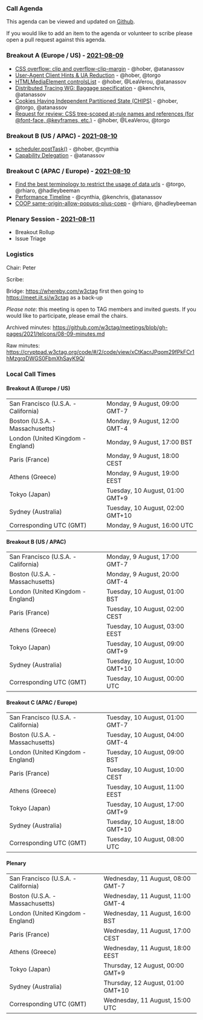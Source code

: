 ### Call Agenda

This agenda can be viewed and updated on [Github](https://github.com/w3ctag/meetings/blob/gh-pages/2021/telcons/08-09-agenda.md).

If you would like to add an item to the agenda or volunteer to scribe please open a pull request against this agenda.

### Breakout A (Europe / US) - [2021-08-09](https://www.timeanddate.com/worldclock/converter.html?iso=20210809T160000&p1=224&p2=43&p3=136&p4=195&p5=26&p6=248&p7=240)

* [CSS overflow: clip and overflow-clip-margin](https://github.com/w3ctag/design-reviews/issues/579) - @hober, @atanassov
* [User-Agent Client Hints & UA Reduction](https://github.com/w3ctag/design-reviews/issues/640) - @hober, @torgo
* [HTMLMediaElement controlsList](https://github.com/w3ctag/design-reviews/issues/643) - @hober, @LeaVerou, @atanassov
* [Distributed Tracing WG: Baggage specification](https://github.com/w3ctag/design-reviews/issues/650) - @kenchris, @atanassov
* [Cookies Having Independent Partitioned State (CHIPS)](https://github.com/w3ctag/design-reviews/issues/654) - @hober, @torgo, @atanassov
* [Request for review: CSS tree-scoped at-rule names and references (for @font-face, @keyframes, etc.)](https://github.com/w3ctag/design-reviews/issues/659) - @hober, @LeaVerou, @torgo

### Breakout B (US / APAC) - [2021-08-10](https://www.timeanddate.com/worldclock/converter.html?iso=20210810T000000&p1=224&p2=43&p3=136&p4=195&p5=26&p6=248&p7=240)

* [scheduler.postTask()](https://github.com/w3ctag/design-reviews/issues/647) - @hober, @cynthia
* [Capability Delegation](https://github.com/w3ctag/design-reviews/issues/655) - @atanassov

### Breakout C (APAC / Europe) - [2021-08-10](https://www.timeanddate.com/worldclock/converter.html?iso=20210810T080000&p1=224&p2=43&p3=136&p4=195&p5=26&p6=248&p7=240)

* [Find the best terminology to restrict the usage of data urls](https://github.com/w3ctag/design-reviews/issues/635) - @torgo, @rhiaro, @hadleybeeman
* [Performance Timeline](https://github.com/w3ctag/design-reviews/issues/644) - @cynthia, @kenchris, @atanassov
* [COOP same-origin-allow-popups-plus-coep](https://github.com/w3ctag/design-reviews/issues/649) - @rhiaro, @hadleybeeman

### Plenary Session - [2021-08-11](https://www.timeanddate.com/worldclock/converter.html?iso=20210811T150000&p1=224&p2=43&p3=136&p4=195&p5=26&p6=248&p7=240)

* Breakout Rollup
* Issue Triage

### Logistics

Chair: Peter

Scribe:

Bridge: https://whereby.com/w3ctag first then going to https://meet.jit.si/w3ctag as a back-up

*Please note*: this meeting is open to TAG members and invited guests. If you would like to participate, please email the chairs.

Archived minutes: https://github.com/w3ctag/meetings/blob/gh-pages/2021/telcons/08-09-minutes.md

Raw minutes: https://cryptpad.w3ctag.org/code/#/2/code/view/xCtKacrJPqom29fPkFCr1hMzgrqDWGS0FbmXhSayK9Q/


### Local Call Times

#### Breakout A (Europe / US)

<table>
<tr><td> San Francisco (U.S.A. - California) <td> Monday, 9 August, 09:00 GMT-7</td></tr>
<tr><td> Boston (U.S.A. - Massachusetts) <td> Monday, 9 August, 12:00 GMT-4</td></tr>
<tr><td> London (United Kingdom - England) <td> Monday, 9 August, 17:00 BST</td></tr>
<tr><td> Paris (France) <td> Monday, 9 August, 18:00 CEST</td></tr>
<tr><td> Athens (Greece) <td> Monday, 9 August, 19:00 EEST</td></tr>
<tr><td> Tokyo (Japan) <td> Tuesday, 10 August, 01:00 GMT+9</td></tr>
<tr><td> Sydney (Australia) <td> Tuesday, 10 August, 02:00 GMT+10</td></tr>
<tr><td> Corresponding UTC (GMT) <td> Monday, 9 August, 16:00 UTC</td></tr>
</table>

#### Breakout B (US / APAC)

<table>
<tr><td> San Francisco (U.S.A. - California) <td> Monday, 9 August, 17:00 GMT-7</td></tr>
<tr><td> Boston (U.S.A. - Massachusetts) <td> Monday, 9 August, 20:00 GMT-4</td></tr>
<tr><td> London (United Kingdom - England) <td> Tuesday, 10 August, 01:00 BST</td></tr>
<tr><td> Paris (France) <td> Tuesday, 10 August, 02:00 CEST</td></tr>
<tr><td> Athens (Greece) <td> Tuesday, 10 August, 03:00 EEST</td></tr>
<tr><td> Tokyo (Japan) <td> Tuesday, 10 August, 09:00 GMT+9</td></tr>
<tr><td> Sydney (Australia) <td> Tuesday, 10 August, 10:00 GMT+10</td></tr>
<tr><td> Corresponding UTC (GMT) <td> Tuesday, 10 August, 00:00 UTC</td></tr>
</table>

#### Breakout C (APAC / Europe)

<table>
<tr><td> San Francisco (U.S.A. - California) <td> Tuesday, 10 August, 01:00 GMT-7</td></tr>
<tr><td> Boston (U.S.A. - Massachusetts) <td> Tuesday, 10 August, 04:00 GMT-4</td></tr>
<tr><td> London (United Kingdom - England) <td> Tuesday, 10 August, 09:00 BST</td></tr>
<tr><td> Paris (France) <td> Tuesday, 10 August, 10:00 CEST</td></tr>
<tr><td> Athens (Greece) <td> Tuesday, 10 August, 11:00 EEST</td></tr>
<tr><td> Tokyo (Japan) <td> Tuesday, 10 August, 17:00 GMT+9</td></tr>
<tr><td> Sydney (Australia) <td> Tuesday, 10 August, 18:00 GMT+10</td></tr>
<tr><td> Corresponding UTC (GMT) <td> Tuesday, 10 August, 08:00 UTC</td></tr>
</table>

#### Plenary

<table>
<tr><td> San Francisco (U.S.A. - California) <td> Wednesday, 11 August, 08:00 GMT-7</td></tr>
<tr><td> Boston (U.S.A. - Massachusetts) <td> Wednesday, 11 August, 11:00 GMT-4</td></tr>
<tr><td> London (United Kingdom - England) <td> Wednesday, 11 August, 16:00 BST</td></tr>
<tr><td> Paris (France) <td> Wednesday, 11 August, 17:00 CEST</td></tr>
<tr><td> Athens (Greece) <td> Wednesday, 11 August, 18:00 EEST</td></tr>
<tr><td> Tokyo (Japan) <td> Thursday, 12 August, 00:00 GMT+9</td></tr>
<tr><td> Sydney (Australia) <td> Thursday, 12 August, 01:00 GMT+10</td></tr>
<tr><td> Corresponding UTC (GMT) <td> Wednesday, 11 August, 15:00 UTC</td></tr>
</table>
